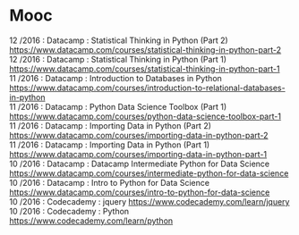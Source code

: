 #  Mooc
12   /2016 : Datacamp   : Statistical Thinking in Python (Part 2)    
             https://www.datacamp.com/courses/statistical-thinking-in-python-part-2   
12   /2016 : Datacamp   : Statistical Thinking in Python (Part 1)    
             https://www.datacamp.com/courses/statistical-thinking-in-python-part-1    
11   /2016 : Datacamp   : Introduction to Databases in Python  
             https://www.datacamp.com/courses/introduction-to-relational-databases-in-python  
11   /2016 : Datacamp   : Python Data Science Toolbox (Part 1)  
             https://www.datacamp.com/courses/python-data-science-toolbox-part-1  
11   /2016 : Datacamp   : Importing Data in Python (Part 2)  
             https://www.datacamp.com/courses/importing-data-in-python-part-2    
11   /2016 : Datacamp   : Importing Data in Python (Part 1)  
             https://www.datacamp.com/courses/importing-data-in-python-part-1    
10   /2016 : Datacamp   : Datacamp Intermediate Python for Data Science  
             https://www.datacamp.com/courses/intermediate-python-for-data-science  
10   /2016 : Datacamp   : Intro to Python for Data Science  
             https://www.datacamp.com/courses/intro-to-python-for-data-science  
10   /2016 : Codecademy : jquery https://www.codecademy.com/learn/jquery  
10   /2016 : Codecademy : Python https://www.codecademy.com/learn/python  
